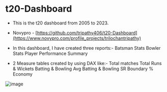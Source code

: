 # t20-Dashboard
- This is the t20 dashboard from 2005 to 2023. 
- Novypro - [https://github.com/tripathy406/t20-Dashboard](https://www.novypro.com/profile_projects/trilochantripathy)

- In this dashboard, I have created three reports:- 
Batsman Stats
Bowler Stats
Player Performance Summary

- 2 Measure tables created by using DAX like:- 
Total matches
Total Runs & Wickets
Batting & Bowling Avg
Batting & Bowling SR
Boundary %
Economy

![image](https://github.com/tripathy406/t20-Dashboard/assets/141568396/cd94cde0-8fe8-4038-81d4-2372f0c865aa)
